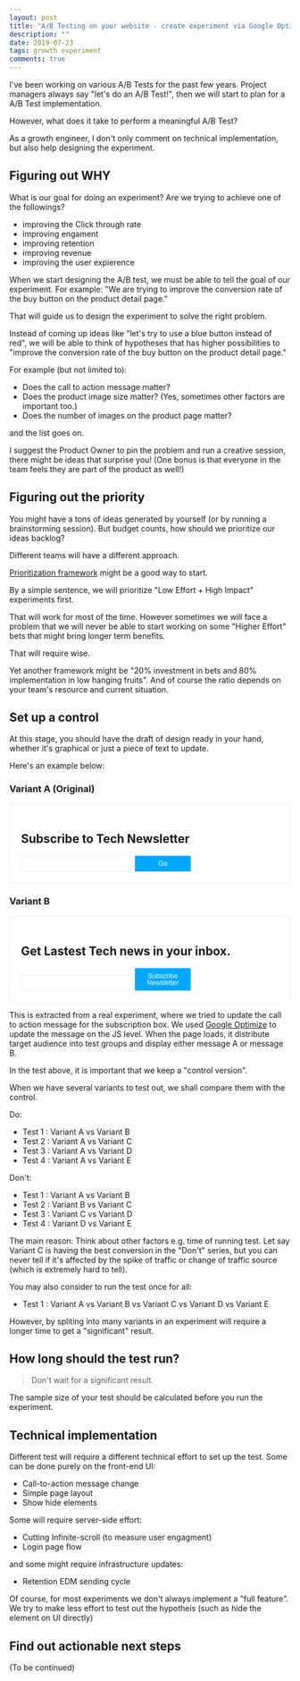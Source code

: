 ```yaml
---
layout: post
title: "A/B Testing on your website - create experiment via Google Optimize"
description: ""
date: 2019-07-23
tags: growth experiment
comments: true
---
```


I've been working on various A/B Tests for the past few years. Project managers always say "let's do an A/B Test!", then we will start to plan for a A/B Test implementation.

However, what does it take to perform a meaningful A/B Test?

As a growth engineer, I don't only comment on technical implementation, but also help designing the experiment.

## Figuring out WHY

What is our goal for doing an experiment? Are we trying to achieve one of the followings?

* improving the Click through rate
* improving engament
* improving retention
* improving revenue
* improving the user expierence 

When we start designing the A/B test, we must be able to tell the goal of our experiment. For example: "We are trying to improve the conversion rate of the buy button on the product detail page."

That will guide us to design the experiment to solve the right problem.

Instead of coming up ideas like "let's try to use a blue button instead of red", we will be able to think of hypotheses that has higher possibilities to "improve the conversion rate of the buy button on the product detail page."

For example (but not limited to):
* Does the call to action message matter?
* Does the product image size matter? (Yes, sometimes other factors are important too.)
* Does the number of images on the product page matter?

and the list goes on.

I suggest the Product Owner to pin the problem and run a creative session, there  might be ideas that surprise you! (One bonus is that everyone in the team feels they are part of the product as well!)

## Figuring out the priority

You might have a tons of ideas generated by yourself (or by running a brainstorming session). But budget counts, how should we prioritize our ideas backlog?

Different teams will have a different approach.

[Prioritization framework](https://help.optimizely.com/Ideate_and_Hypothesize/Build_a_basic_prioritization_framework) might be a good way to start.

By a simple sentence, we will prioritize "Low Effort + High Impact" experiments first.

That will work for most of the time. However sometimes we will face a problem that we will never be able to start working on some "Higher Effort" bets that might bring longer term benefits.

That will require wise.

Yet another framework might be "20% investment in bets and 80% implementation in low hanging fruits". And of course the ratio depends on your team's resource and current situation. 

## Set up a control

At this stage, you should have the draft of design ready in your hand, whether it's graphical or just a piece of text to update.

Here's an example below:

### Variant A (Original)
<div class="email-demo-wrapper">
  <h2>Subscribe to Tech Newsletter</h2>
  <input type="email" />
  <button>Go</button>
</div>


### Variant B
<div class="email-demo-wrapper">
  <h2>Get Lastest Tech news in your inbox.</h2>
  <input type="email" />
  <button>Subscribe Newsletter</button>
</div>

<style>
  .email-demo-wrapper {
    border: #eee 1px solid;
    padding: 20px;
    max-width: 100%;
    background: #fff;
  }

  .email-demo-wrapper input {
    width: 200px;
    line-height: 12px;
    font-size: 12px;
    padding: 6px;
    border: #eee 1px solid;
  }

  .email-demo-wrapper button {
    color: #fff;
    width: 100px;
    font-size: 12px;
    line-height: 12px;
    padding: 8px;
    background: #00a8ff;
    border: 0;
  }
</style>

This is extracted from a real experiment, where we tried to update the call to action message for the subscription box. We used [Google Optimize](https://marketingplatform.google.com/about/optimize/) to update the message on the JS level. When the page loads, it distribute target audience into test groups and display either message A or message B.

In the test above, it is important that we keep a "control version".

When we have several variants to test out, we shall compare them with the control.

Do:

* Test 1 : Variant A vs Variant B
* Test 2 : Variant A vs Variant C
* Test 3 : Variant A vs Variant D
* Test 4 : Variant A vs Variant E

Don't:
* Test 1 : Variant A vs Variant B
* Test 2 : Variant B vs Variant C
* Test 3 : Variant C vs Variant D
* Test 4 : Variant D vs Variant E

The main reason: Think about other factors e.g. time of running test.
Let say Variant C is having the best conversion in the "Don't" series, but you can never tell if it's affected by the spike of traffic or change of traffic source (which is extremely hard to tell).

You may also consider to run the test once for all:
* Test 1 : Variant A vs Variant B vs Variant C vs Variant D vs Variant E

However, by spliting into many variants in an experiment will require a longer time to get a "significant" result.

## How long should the test run?

> Don't wait for a significant result.

The sample size of your test should be calculated before you run the experiment.

## Technical implementation

Different test will require a different technical effort to set up the test.
Some can be done purely on the front-end UI:
* Call-to-action message change
* Simple page layout
* Show hide elements 

Some will require server-side effort:
* Cutting Infinite-scroll (to measure user engagment)
* Login page flow

and some might require infrastructure updates:
* Retention EDM sending cycle

Of course, for most experiments we don't always implement a "full feature". We try to make less effort to test out the hypotheis (such as hide the element on UI directly)

## Find out actionable next steps

(To be continued)
